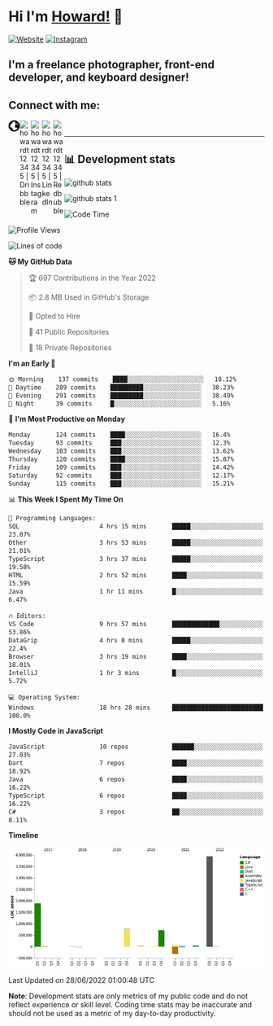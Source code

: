 # Hi I'm [Howard!][website] 👋

[![Website](https://img.shields.io/website?label=howardt12345.com&style=for-the-badge&url=https%3A%2F%2Fhowardt12345.com)](https://howardt12345.com)
[![Instagram](https://img.shields.io/badge/instagram-%23E4405F.svg?&style=for-the-badge&logo=instagram&logoColor=white)](https://instagram.com/howardt12345)

I'm a freelance photographer, front-end developer, and keyboard designer!
---

## Connect with me:

[<img align="left" alt="howardt12345.com" width="22px" src="https://raw.githubusercontent.com/iconic/open-iconic/master/svg/globe.svg" />][website]
[<img align="left" alt="howardt12345 | Dribbble" width="22px" src="https://cdn.jsdelivr.net/npm/simple-icons@v3/icons/dribbble.svg" />][dribbble]
[<img align="left" alt="howardt12345 | Instagram" width="22px" src="https://cdn.jsdelivr.net/npm/simple-icons@v3/icons/instagram.svg" />][instagram]
[<img align="left" alt="howardt12345 | LinkedIn" width="22px" src="https://cdn.jsdelivr.net/npm/simple-icons@v3/icons/linkedin.svg" />][linkedin]
[<img align="left" alt="howardt12345 | Redbubble" width="22px" src="https://cdn.jsdelivr.net/npm/simple-icons@v3/icons/redbubble.svg" />][redbubble]

<br />

---

## 📊 Development stats

![github stats](https://github-readme-stats.vercel.app/api?username=howardt12345&show_icons=true&hide_border=true&theme=dark&hide=contribs,issues)

![github stats 1](https://github-readme-stats.vercel.app/api/top-langs?username=howardt12345&langs_count=8&show_icons=true&hide_border=true&theme=dark&layout=compact)

<!--START_SECTION:waka-->
![Code Time](http://img.shields.io/badge/Code%20Time-0%20secs-blue)

![Profile Views](http://img.shields.io/badge/Profile%20Views-0-blue)

![Lines of code](https://img.shields.io/badge/From%20Hello%20World%20I%27ve%20Written-7%20Million%20lines%20of%20code-blue)

**🐱 My GitHub Data** 

> 🏆 697 Contributions in the Year 2022
 > 
> 📦 2.8 MB Used in GitHub's Storage 
 > 
> 💼 Opted to Hire
 > 
> 📜 41 Public Repositories 
 > 
> 🔑 18 Private Repositories  
 > 
**I'm an Early 🐤** 

```text
🌞 Morning    137 commits    ████░░░░░░░░░░░░░░░░░░░░░   18.12% 
🌆 Daytime    289 commits    █████████░░░░░░░░░░░░░░░░   38.23% 
🌃 Evening    291 commits    █████████░░░░░░░░░░░░░░░░   38.49% 
🌙 Night      39 commits     █░░░░░░░░░░░░░░░░░░░░░░░░   5.16%

```
📅 **I'm Most Productive on Monday** 

```text
Monday       124 commits    ████░░░░░░░░░░░░░░░░░░░░░   16.4% 
Tuesday      93 commits     ███░░░░░░░░░░░░░░░░░░░░░░   12.3% 
Wednesday    103 commits    ███░░░░░░░░░░░░░░░░░░░░░░   13.62% 
Thursday     120 commits    ████░░░░░░░░░░░░░░░░░░░░░   15.87% 
Friday       109 commits    ███░░░░░░░░░░░░░░░░░░░░░░   14.42% 
Saturday     92 commits     ███░░░░░░░░░░░░░░░░░░░░░░   12.17% 
Sunday       115 commits    ███░░░░░░░░░░░░░░░░░░░░░░   15.21%

```


📊 **This Week I Spent My Time On** 

```text
💬 Programming Languages: 
SQL                      4 hrs 15 mins       █████░░░░░░░░░░░░░░░░░░░░   23.07% 
Other                    3 hrs 53 mins       █████░░░░░░░░░░░░░░░░░░░░   21.01% 
TypeScript               3 hrs 37 mins       █████░░░░░░░░░░░░░░░░░░░░   19.58% 
HTML                     2 hrs 52 mins       ████░░░░░░░░░░░░░░░░░░░░░   15.59% 
Java                     1 hr 11 mins        █░░░░░░░░░░░░░░░░░░░░░░░░   6.47%

🔥 Editors: 
VS Code                  9 hrs 57 mins       █████████████░░░░░░░░░░░░   53.86% 
DataGrip                 4 hrs 8 mins        █████░░░░░░░░░░░░░░░░░░░░   22.4% 
Browser                  3 hrs 19 mins       ████░░░░░░░░░░░░░░░░░░░░░   18.01% 
IntelliJ                 1 hr 3 mins         █░░░░░░░░░░░░░░░░░░░░░░░░   5.72%

💻 Operating System: 
Windows                  18 hrs 28 mins      █████████████████████████   100.0%

```

**I Mostly Code in JavaScript** 

```text
JavaScript               10 repos            ██████░░░░░░░░░░░░░░░░░░░   27.03% 
Dart                     7 repos             ████░░░░░░░░░░░░░░░░░░░░░   18.92% 
Java                     6 repos             ████░░░░░░░░░░░░░░░░░░░░░   16.22% 
TypeScript               6 repos             ████░░░░░░░░░░░░░░░░░░░░░   16.22% 
C#                       3 repos             ██░░░░░░░░░░░░░░░░░░░░░░░   8.11%

```


**Timeline**

![Chart not found](https://raw.githubusercontent.com/howardt12345/howardt12345/master/charts/bar_graph.png) 


 Last Updated on 28/06/2022 01:00:48 UTC
<!--END_SECTION:waka-->

**Note**: Development stats are only metrics of my public code and do not reflect experience or skill level. Coding time stats may be inaccurate and should not be used as a metric of my day-to-day productivity.

[website]: https://howardt12345.com
[dribbble]: https://dribbble.com/howardt12345
[instagram]: https://instagram.com/howardt12345
[linkedin]: https://linkedin.com/in/howardt12345
[redbubble]: https://www.redbubble.com/people/howardt12345/
